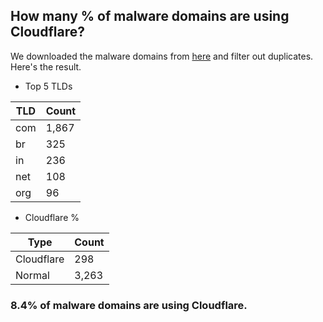 ## How many % of malware domains are using Cloudflare?


We downloaded the malware domains from [here](https://urlhaus.abuse.ch) and filter out duplicates.
Here's the result.


[//]: # (start replacement)


- Top 5 TLDs

| TLD | Count |
| --- | --- |
| com | 1,867 |
| br | 325 |
| in | 236 |
| net | 108 |
| org | 96 |


- Cloudflare %

| Type | Count |
| --- | --- |
| Cloudflare | 298 |
| Normal | 3,263 |


### 8.4% of malware domains are using Cloudflare.